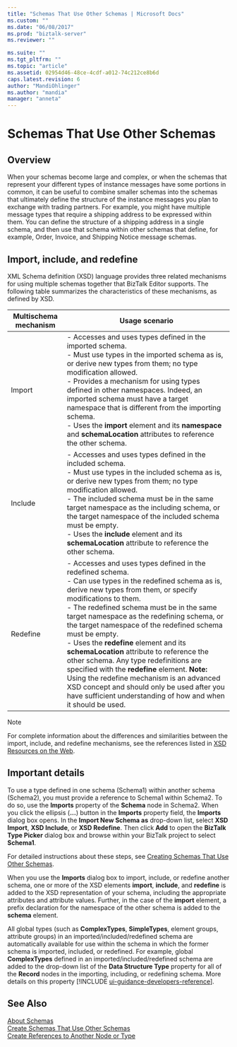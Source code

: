 ```yaml
---
title: "Schemas That Use Other Schemas | Microsoft Docs"
ms.custom: ""
ms.date: "06/08/2017"
ms.prod: "biztalk-server"
ms.reviewer: ""

ms.suite: ""
ms.tgt_pltfrm: ""
ms.topic: "article"
ms.assetid: 02954d46-48ce-4cdf-a012-74c212ce8b6d
caps.latest.revision: 6
author: "MandiOhlinger"
ms.author: "mandia"
manager: "anneta"
---
```

# Schemas That Use Other Schemas

## Overview
When your schemas become large and complex, or when the schemas that represent your different types of instance messages have some portions in common, it can be useful to combine smaller schemas into the schemas that ultimately define the structure of the instance messages you plan to exchange with trading partners. For example, you might have multiple message types that require a shipping address to be expressed within them. You can define the structure of a shipping address in a single schema, and then use that schema within other schemas that define, for example, Order, Invoice, and Shipping Notice message schemas.  

## Import, include, and redefine  
 XML Schema definition (XSD) language provides three related mechanisms for using multiple schemas together that BizTalk Editor supports. The following table summarizes the characteristics of these mechanisms, as defined by XSD.  
  
|Multischema mechanism|Usage scenario|  
|---------------------------|--------------------|  
|Import|-   Accesses and uses types defined in the imported schema.<br />-   Must use types in the imported schema as is, or derive new types from them; no type modification allowed.<br />-   Provides a mechanism for using types defined in other namespaces. Indeed, an imported schema must have a target namespace that is different from the importing schema.<br />-   Uses the **import** element and its **namespace** and **schemaLocation** attributes to reference the other schema.|  
|Include|-   Accesses and uses types defined in the included schema.<br />-   Must use types in the included schema as is, or derive new types from them; no type modification allowed.<br />-   The included schema must be in the same target namespace as the including schema, or the target namespace of the included schema must be empty.<br />-   Uses the **include** element and its **schemaLocation** attribute to reference the other schema.|  
|Redefine|-   Accesses and uses types defined in the redefined schema.<br />-   Can use types in the redefined schema as is, derive new types from them, or specify modifications to them.<br />-   The redefined schema must be in the same target namespace as the redefining schema, or the target namespace of the redefined schema must be empty.<br />-   Uses the **redefine** element and its **schemaLocation** attribute to reference the other schema. Any type redefinitions are specified with the **redefine** element. **Note:**      Using the redefine mechanism is an advanced XSD concept and should only be used after you have sufficient understanding of how and when it should be used.|  
  
> [!NOTE]
>  For complete information about the differences and similarities between the import, include, and redefine mechanisms, see the references listed in [XSD Resources on the Web](../core/xsd-resources-on-the-web.md).  

## Important details  
 To use a type defined in one schema (Schema1) within another schema (Schema2), you must provide a reference to Schema1 within Schema2. To do so, use the **Imports** property of the **Schema** node in Schema2. When you click the ellipsis (**...**) button in the **Imports** property field, the **Imports** dialog box opens. In the **Import New Schema as** drop-down list, select **XSD Import**, **XSD Include**, or **XSD Redefine**. Then click **Add** to open the **BizTalk Type Picker** dialog box and browse within your BizTalk project to select **Schema1**.  
  
 For detailed instructions about these steps, see [Creating Schemas That Use Other Schemas](../core/how-to-create-schemas-that-use-other-schemas.md).  
  
 When you use the **Imports** dialog box to import, include, or redefine another schema, one or more of the XSD elements **import**, **include**, and **redefine** is added to the XSD representation of your schema, including the appropriate attributes and attribute values. Further, in the case of the **import** element, a prefix declaration for the namespace of the other schema is added to the **schema** element.  
  
 All global types (such as <strong>ComplexTypes</strong>, <strong>SimpleTypes</strong>, element groups, attribute groups) in an imported/included/redefined schema are automatically available for use within the schema in which the former schema is imported, included, or redefined. For example, global <strong>ComplexTypes</strong> defined in an imported/included/redefined schema are added to the drop-down list of the <strong>Data Structure Type</strong> property for all of the <strong>Record</strong> nodes in the importing, including, or redefining schema. More details on this property [!INCLUDE [ui-guidance-developers-reference](../includes/ui-guidance-developers-reference.md)].
  
## See Also  
 [About Schemas](../core/about-schemas.md)   
 [Create Schemas That Use Other Schemas](../core/how-to-create-schemas-that-use-other-schemas.md)   
 [Create References to Another Node or Type](../core/how-to-create-references-to-another-node-or-type.md)